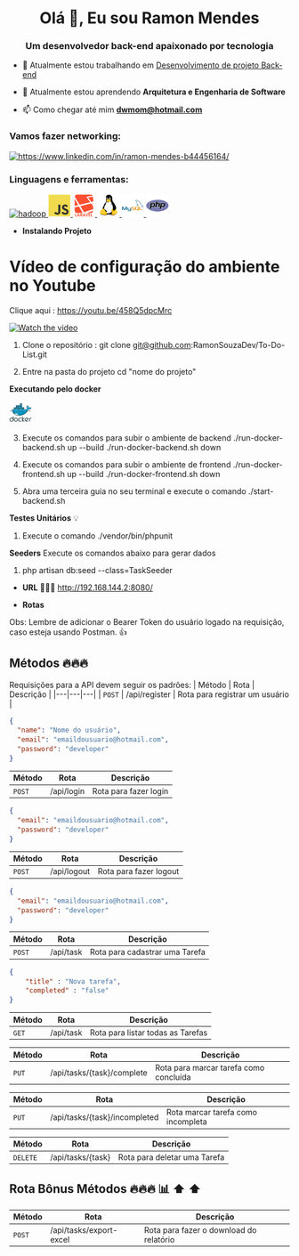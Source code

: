 <h1 align="center">Olá 👋, Eu sou Ramon Mendes</h1>
<h3 align="center">Um desenvolvedor back-end apaixonado por tecnologia</h3>

- 🔭 Atualmente estou trabalhando em [Desenvolvimento de projeto Back-end](https://github.com/RamonSouzaDev/To-Do-List-)

- 🌱 Atualmente estou aprendendo **Arquitetura e Engenharia de Software**

- 📫 Como chegar até mim **dwmom@hotmail.com**

<h3 align="left">Vamos fazer networking:</h3>
<p align="left">
<a href="https://linkedin.com/in/https://www.linkedin.com/in/ramon-mendes-b44456164/" target="blank"><img align="center" src="https://raw.githubusercontent.com/rahuldkjain/github-profile-readme-generator/master/src/images/icons/Social/linked-in-alt.svg" alt="https://www.linkedin.com/in/ramon-mendes-b44456164/" height="30" width="40" /></a>
</p>

<h3 align="left">Linguagens e ferramentas:</h3>
 <a href="https://hadoop.apache.org/" target="_blank" rel="noreferrer"> <img src="https://www.vectorlogo.zone/logos/apache_hadoop/apache_hadoop-icon.svg" alt="hadoop" width="40" height="40"/> </a> <a href="https://developer.mozilla.org/en-US/docs/Web/JavaScript" target="_blank" rel="noreferrer"> <img src="https://raw.githubusercontent.com/devicons/devicon/master/icons/javascript/javascript-original.svg" alt="javascript" width="40" height="40"/> </a> <a href="https://laravel.com/" target="_blank" rel="noreferrer"> <img src="https://raw.githubusercontent.com/devicons/devicon/master/icons/laravel/laravel-plain-wordmark.svg" alt="laravel" width="40" height="40"/> </a> <a href="https://www.linux.org/" target="_blank" rel="noreferrer"> <img src="https://raw.githubusercontent.com/devicons/devicon/master/icons/linux/linux-original.svg" alt="linux" width="40" height="40"/> </a> <a href="https://www.mysql.com/" target="_blank" rel="noreferrer"> <img src="https://raw.githubusercontent.com/devicons/devicon/master/icons/mysql/mysql-original-wordmark.svg" alt="mysql" width="40" height="40"/> </a> <a href="https://www.php.net" target="_blank" rel="noreferrer"> <img src="https://raw.githubusercontent.com/devicons/devicon/master/icons/php/php-original.svg" alt="php" width="40" height="40"/> </a> </p>


- **Instalando Projeto**

# Vídeo de configuração do ambiente no Youtube

Clique aqui : https://youtu.be/458Q5dpcMrc

[![Watch the video](https://i.stack.imgur.com/Vp2cE.png)](https://youtu.be/458Q5dpcMrc)


1. Clone o repositório :
git clone git@github.com:RamonSouzaDev/To-Do-List.git

2. Entre na pasta do projeto
cd "nome do projeto"

**Executando pelo docker** <p align="left"> <a href="https://www.docker.com/" target="_blank" rel="noreferrer"> <img src="https://raw.githubusercontent.com/devicons/devicon/master/icons/docker/docker-original-wordmark.svg" alt="docker" width="40" height="40"/> </a>

3.  Execute os comandos para subir o ambiente de backend
./run-docker-backend.sh up --build
./run-docker-backend.sh down

4. Execute os comandos para subir o ambiente de frontend
./run-docker-frontend.sh up --build
./run-docker-frontend.sh down

5. Abra uma terceira guia no seu terminal e execute o comando
./start-backend.sh

**Testes Unitários** 💡

1. Execute o comando  ./vendor/bin/phpunit

**Seeders**
Execute os comandos abaixo para gerar dados

1. php artisan db:seed --class=TaskSeeder


- **URL** 🏁🏁🏁
http://192.168.144.2:8080/

- **Rotas**

Obs: Lembre de adicionar o Bearer Token do usuário logado na requisição, caso esteja usando Postman. 👍

## Métodos 🔥🔥🔥
Requisições para a API devem seguir os padrões:
| Método | Rota | Descrição |
|---|---|---|
| `POST` | /api/register | Rota para registrar um usuário |
```json
{
  "name": "Nome do usuário",
  "email": "emaildousuario@hotmail.com",
  "password": "developer"
}
```
| Método | Rota | Descrição |
|---|---|---|
| `POST` | /api/login | Rota para fazer login |
```json
{
  "email": "emaildousuario@hotmail.com",
  "password": "developer"
}
```
| Método | Rota | Descrição |
|---|---|---|
| `POST` | /api/logout | Rota para fazer logout |
```json
{
  "email": "emaildousuario@hotmail.com",
  "password": "developer"
}

```
| Método | Rota | Descrição |
|---|---|---|
| `POST` | /api/task | Rota para cadastrar uma Tarefa |
```json
{
    "title" : "Nova tarefa",
    "completed" : "false"
}
```
| Método | Rota | Descrição |
|---|---|---|
| `GET` | /api/task | Rota para listar todas as Tarefas |

| Método | Rota | Descrição |
|---|---|---|
| `PUT` | /api/tasks/{task}/complete | Rota para marcar tarefa como concluída |

| Método | Rota | Descrição |
|---|---|---|
| `PUT` | /api/tasks/{task}/incompleted | Rota marcar tarefa como incompleta|

| Método | Rota | Descrição |
|---|---|---|
| `DELETE` | /api/tasks/{task} | Rota para deletar uma Tarefa |


## Rota Bônus Métodos 🔥🔥🔥 📊 ⬆️ ⬆️

| Método | Rota | Descrição |
|---|---|---|
| `POST` | /api/tasks/export-excel | Rota para fazer o download do relatório |
